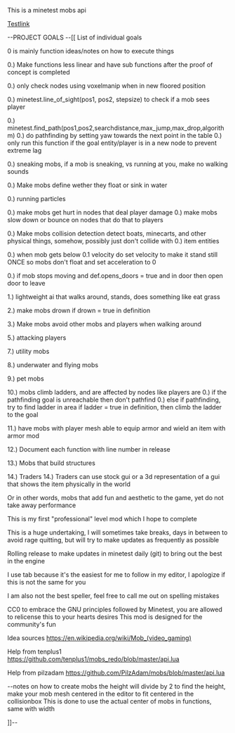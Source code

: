 This is a minetest mobs api

[Testlink](https://github.com/jordan4ibanez/open_ai/wiki)

 --PROJECT GOALS
 --[[
 List of individual goals
 
 0 is mainly function ideas/notes on how to execute things
 
 0.) Make functions less linear and have sub functions after the proof of concept is completed
 
 0.) only check nodes using voxelmanip when in new floored position
 
 0.) minetest.line_of_sight(pos1, pos2, stepsize) to check if a mob sees player
 
 0.) minetest.find_path(pos1,pos2,searchdistance,max_jump,max_drop,algorithm)
 0.) do pathfinding by setting yaw towards the next point in the table
 0.) only run this function if the goal entity/player is in a new node to prevent extreme lag
  
 0.) sneaking mobs, if a mob is sneaking, vs running at you, make no walking sounds
  
 0.) Make mobs define wether they float or sink in water
 
 0.) running particles
 
 0.) make mobs get hurt in nodes that deal player damage
 0.) make mobs slow down or bounce on nodes that do that to players 
 
 0.) Make mobs collision detection detect boats, minecarts, and other physical things, somehow, possibly just don't collide with
 0.) item entities
     
 0.) when mob gets below 0.1 velocity do set velocity to make it stand still ONCE so mobs don't float and set acceleration to 0
 
 0.) if mob stops moving and def.opens_doors = true and in door then open door to leave
   
 
  
  
 
 1.) lightweight ai that walks around, stands, does something like eat grass
 
 2.) make mobs drown if drown = true in definition
 
 3.) Make mobs avoid other mobs and players when walking around
  
 5.) attacking players
 
 7.) utility mobs
 
 8.) underwater and flying mobs
 
 9.) pet mobs
 
 10.) mobs climb ladders, and are affected by nodes like players are
 0.) if the pathfinding goal is unreachable then don't pathfind
 0.) else if pathfinding, try to find ladder in area if ladder = true in definition, then climb the ladder to the goal
 
 11.) have mobs with player mesh able to equip armor and wield an item with armor mod
 
 12.) Document each function with line number in release
 
 13.) Mobs that build structures
 
 14.) Traders
 14.) Traders can use stock gui or a 3d representation of a gui that shows the item physically in the world
 
 Or in other words, mobs that add fun and aesthetic to the game, yet do not take away performance
 
 This is my first "professional" level mod which I hope to complete
 
 This is a huge undertaking, I will sometimes take breaks, days in between to avoid rage quitting, but will try to
 make updates as frequently as possible
 
 Rolling release to make updates in minetest daily (git) to bring out the best in the engine
 
 I use tab because it's the easiest for me to follow in my editor, I apologize if this is not the same for you
 
 I am also not the best speller, feel free to call me out on spelling mistakes
 
 CC0 to embrace the GNU principles followed by Minetest, you are allowed to relicense this to your hearts desires
 This mod is designed for the community's fun
 
 Idea sources
 https://en.wikipedia.org/wiki/Mob_(video_gaming)
 
 Help from tenplus1 https://github.com/tenplus1/mobs_redo/blob/master/api.lua
 
 Help from pilzadam https://github.com/PilzAdam/mobs/blob/master/api.lua
 
 --notes on how to create mobs
 the height will divide by 2 to find the height, make your mob mesh centered in the editor to fit centered in the collisionbox
 This is done to use the actual center of mobs in functions, same with width
 
 
 ]]--
